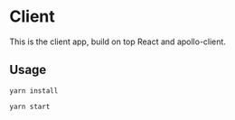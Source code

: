 # Client

This is the client app, build on top React and apollo-client.

## Usage

```
yarn install
```

```
yarn start
```